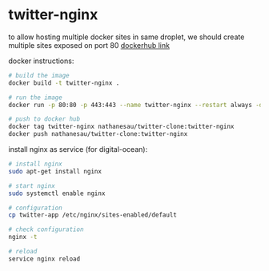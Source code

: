 # twitter-nginx

to allow hosting multiple docker sites in same droplet, we should create multiple sites exposed on port 80 [dockerhub link](https://hub.docker.com/repository/docker/nathanesau/twitter-clone)

docker instructions:

```bash
# build the image
docker build -t twitter-nginx .

# run the image
docker run -p 80:80 -p 443:443 --name twitter-nginx --restart always -d twitter-nginx

# push to docker hub
docker tag twitter-nginx nathanesau/twitter-clone:twitter-nginx
docker push nathanesau/twitter-clone:twitter-nginx
```

install nginx as service (for digital-ocean):

```bash
# install nginx
sudo apt-get install nginx

# start nginx
sudo systemctl enable nginx

# configuration
cp twitter-app /etc/nginx/sites-enabled/default

# check configuration
nginx -t 

# reload
service nginx reload
```
